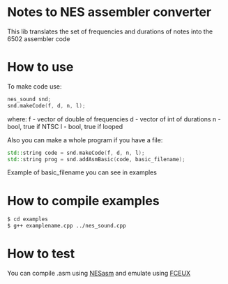 # Notes to NES assembler converter
This lib translates the set of frequencies and durations of notes into the 6502 assembler code

# How to use
To make code use:
```cpp
nes_sound snd;
snd.makeCode(f, d, n, l);
```
where:
f - vector of double of frequencies
d - vector of int of durations
n - bool, true if NTSC
l - bool, true if looped

Also you can make a whole program if you have a file:
```cpp
std::string code = snd.makeCode(f, d, n, l);
std::string prog = snd.addAsmBasic(code, basic_filename);
```
Example of basic_filename you can see in examples

# How to compile examples
```bash
$ cd examples
$ g++ examplename.cpp ../nes_sound.cpp
```

# How to test
You can compile .asm using [NESasm](https://github.com/camsaul/nesasm) and emulate using [FCEUX](http://www.fceux.com/web/home.html)
